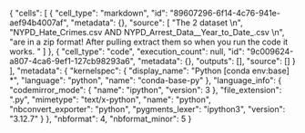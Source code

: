 {
 "cells": [
  {
   "cell_type": "markdown",
   "id": "89607296-6f14-4c76-941e-aef94b4007af",
   "metadata": {},
   "source": [
    "The 2 dataset \n",
    "NYPD_Hate_Crimes.csv AND NYPD_Arrest_Data__Year_to_Date_.csv \n",
    "are in a zip format! After pulling extract them so when you run the code it works. "
   ]
  },
  {
   "cell_type": "code",
   "execution_count": null,
   "id": "9c009624-a807-4ca6-9ef1-127cb98293a6",
   "metadata": {},
   "outputs": [],
   "source": []
  }
 ],
 "metadata": {
  "kernelspec": {
   "display_name": "Python [conda env:base] *",
   "language": "python",
   "name": "conda-base-py"
  },
  "language_info": {
   "codemirror_mode": {
    "name": "ipython",
    "version": 3
   },
   "file_extension": ".py",
   "mimetype": "text/x-python",
   "name": "python",
   "nbconvert_exporter": "python",
   "pygments_lexer": "ipython3",
   "version": "3.12.7"
  }
 },
 "nbformat": 4,
 "nbformat_minor": 5
}
